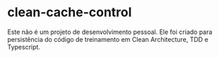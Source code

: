 # clean-cache-control

Este não é um projeto de desenvolvimento pessoal. Ele foi criado para persistência do código de treinamento em Clean Architecture, TDD e Typescript.

